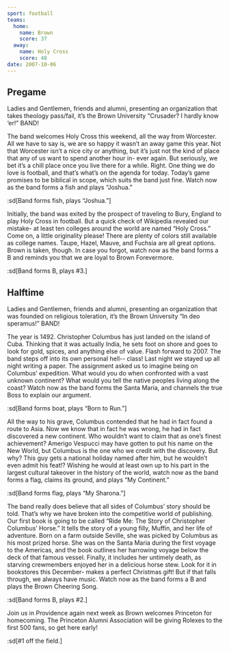 ```yaml
---
sport: football
teams:
  home:
    name: Brown
    score: 37
  away:
    name: Holy Cross
    score: 48
date: 2007-10-06
---
```


## Pregame

Ladies and Gentlemen, friends and alumni, presenting an organization that takes theology pass/fail, it’s the Brown University “Crusader? I hardly know ‘er!” BAND!

The band welcomes Holy Cross this weekend, all the way from Worcester. All we have to say is, we are so happy it wasn’t an away game this year. Not that Worcester isn’t a nice city or anything, but it’s just not the kind of place that any of us want to spend another hour in- ever again. But seriously, we bet it’s a chill place once you live there for a while. Right. One thing we do love is football, and that’s what’s on the agenda for today. Today’s game promises to be biblical in scope, which suits the band just fine. Watch now as the band forms a fish and plays “Joshua.”

:sd[Band forms fish, plays “Joshua.”]

Initially, the band was exited by the prospect of traveling to Bury, England to play Holy Cross in football. But a quick check of Wikipedia revealed our mistake- at least ten colleges around the world are named “Holy Cross.” Come on, a little originality please! There are plenty of colors still available as college names. Taupe, Hazel, Mauve, and Fuchsia are all great options. Brown is taken, though. In case you forgot, watch now as the band forms a B and reminds you that we are loyal to Brown Forevermore.

:sd[Band forms B, plays #3.]

## Halftime

Ladies and Gentlemen, friends and alumni, presenting an organization that was founded on religious toleration, it’s the Brown University “In deo speramus!” BAND!

The year is 1492. Christopher Columbus has just landed on the island of Cuba. Thinking that it was actually India, he sets foot on shore and goes to look for gold, spices, and anything else of value. Flash forward to 2007. The band steps off into its own personal hell-- class! Last night we stayed up all night writing a paper. The assignment asked us to imagine being on Columbus’ expedition. What would you do when confronted with a vast unknown continent? What would you tell the native peoples living along the coast? Watch now as the band forms the Santa Maria, and channels the true Boss to explain our argument.

:sd[Band forms boat, plays “Born to Run.”]

All the way to his grave, Columbus contended that he had in fact found a route to Asia. Now we know that in fact he was wrong, he had in fact discovered a new continent. Who wouldn’t want to claim that as one’s finest achievement? Amerigo Vespucci may have gotten to put his name on the New World, but Columbus is the one who we credit with the discovery. But why? This guy gets a national holiday named after him, but he wouldn’t even admit his feat!? Wishing he would at least own up to his part in the largest cultural takeover in the history of the world, watch now as the band forms a flag, claims its ground, and plays “My Continent.”

:sd[Band forms flag, plays “My Sharona.”]

The band really does believe that all sides of Columbus’ story should be told. That’s why we have broken into the competitive world of publishing. Our first book is going to be called “Ride Me: The Story of Christopher Columbus’ Horse.” It tells the story of a young filly, Muffin, and her life of adventure. Born on a farm outside Seville, she was picked by Columbus as his most prized horse. She was on the Santa Maria during the first voyage to the Americas, and the book outlines her harrowing voyage below the deck of that famous vessel. Finally, it includes her untimely death, as starving crewmembers enjoyed her in a delicious horse stew. Look for it in bookstores this December- makes a perfect Christmas gift! But if that falls through, we always have music. Watch now as the band forms a B and plays the Brown Cheering Song.

:sd[Band forms B, plays #2.]

Join us in Providence again next week as Brown welcomes Princeton for homecoming. The Princeton Alumni Association will be giving Rolexes to the first 500 fans, so get here early!

:sd[#1 off the field.]
